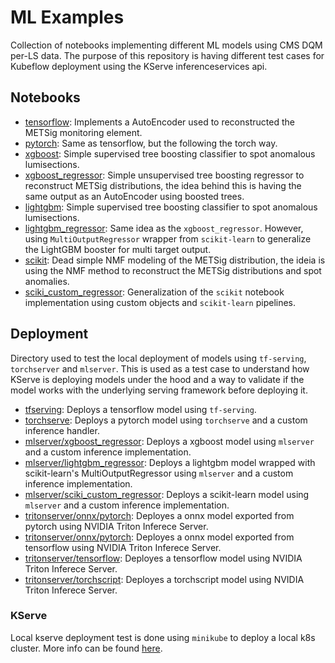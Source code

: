 # ML Examples

Collection of notebooks implementing different ML models using CMS DQM per-LS data. The purpose of this repository is having different test cases for Kubeflow deployment using the KServe inferenceservices api.

## Notebooks

- [tensorflow](./notebooks/tensorflow.ipynb): Implements a AutoEncoder used to reconstructed the METSig monitoring element.
- [pytorch](./notebooks/pytorch.ipynb): Same as tensorflow, but the following the torch way.
- [xgboost](./notebooks/xgboost.ipynb): Simple supervised tree boosting classifier to spot anomalous lumisections.
- [xgboost_regressor](./notebooks/xgboost_regressor.ipynb): Simple unsupervised tree boosting regressor to reconstruct METSig distributions, the idea behind this is having the same output as an AutoEncoder using boosted trees.
- [lightgbm](./notebooks/lightgbm.ipynb): Simple supervised tree boosting classifier to spot anomalous lumisections.
- [lightgbm_regressor](./notebooks/lightgbm_regressor.ipynb): Same idea as the `xgboost_regressor`. However, using `MultiOutputRegressor` wrapper from `scikit-learn` to generalize the LightGBM booster for multi target output.
- [scikit](./notebooks/scikit.ipynb): Dead simple NMF modeling of the METSig distribution, the ideia is using the NMF method to reconstruct the METSig distributions and spot anomalies.
- [sciki_custom_regressor](./notebooks/scikit_custom_regressor.ipynb): Generalization of the `scikit` notebook implementation using custom objects and `scikit-learn` pipelines.

## Deployment

Directory used to test the local deployment of models using `tf-serving`, `torchserver` and `mlserver`. This is used as a test case to understand how KServe is deploying models under the hood and a way to validate if the model works with the underlying serving framework before deploying it.

- [tfserving](./deployment/tfserving/): Deploys a tensorflow model using `tf-serving`.
- [torchserve](./deployment/torchserve/): Deploys a pytorch model using `torchserve` and a custom inference handler.
- [mlserver/xgboost_regressor](./deployment/mlserver/xgboost_regressor/): Deploys a xgboost model using `mlserver` and a custom inference implementation.
- [mlserver/lightgbm_regressor](./deployment/mlserver/lightgbm_regressor/): Deploys a lightgbm model wrapped with scikit-learn's MultiOutputRegressor using `mlserver` and a custom inference implementation.
- [mlserver/sciki_custom_regressor](./deployment/mlserver/scikit_custom_regressor/): Deploys a scikit-learn model using `mlserver` and a custom inference implementation.
- [tritonserver/onnx/pytorch](./deployment/tritonserver/onnx/pytorch/): Deployes a onnx model exported from pytorch using NVIDIA Triton Inferece Server.
- [tritonserver/onnx/pytorch](./deployment/tritonserver/onnx/pytorch/): Deployes a onnx model exported from tensorflow using NVIDIA Triton Inferece Server.
- [tritonserver/tensorflow](./deployment/tritonserver/tensorflow/): Deployes a tensorflow model using NVIDIA Triton Inferece Server.
- [tritonserver/torchscript](./deployment/tritonserver/torchscript/): Deployes a torchscript model using NVIDIA Triton Inferece Server.

### KServe

Local kserve deployment test is done using `minikube` to deploy a local k8s cluster. More info can be found [here](./deployment/kserve/).